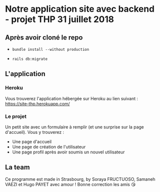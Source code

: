 # Notre application site avec backend - projet THP 31 juillet 2018

## Après avoir cloné le repo

- `bundle install --without production`

- `rails db:migrate`

## L'application

### Heroku

Vous trouverez l'application hébergée sur Heroku au lien suivant : https://site-thp.herokuapp.com/

### Le projet

Un petit site avec un formulaire à remplir (et une surprise sur la page d'accueil). Vous y trouverez :

- Une page d'accueil
- Une page de création de l'utilisateur
- Une page profil après avoir soumis un nouvel utilisateur

## La team

Ce programme est made in Strasbourg, by Soraya FRUCTUOSO, Samaneh VAEZI et Hugo PAYET avec amour ! Bonne correction les amis :kissing_heart:
